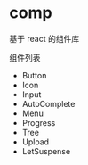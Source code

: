 # comp

基于 react 的组件库

组件列表

* Button
* Icon
* Input
* AutoComplete
* Menu
* Progress
* Tree
* Upload
* LetSuspense

